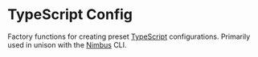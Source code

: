 # TypeScript Config

Factory functions for creating preset [TypeScript](https://www.typescriptlang.org/) configurations.
Primarily used in unison with the [Nimbus](https://www.npmjs.com/package/@airbnb/nimbus) CLI.
